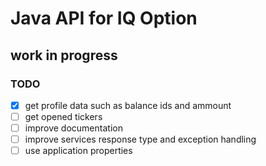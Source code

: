 # Java API for IQ Option

## work in progress

### TODO

- [x] get profile data such as balance ids and ammount
- [ ] get opened tickers
- [ ] improve documentation
- [ ] improve services response type and exception handling
- [ ] use application properties